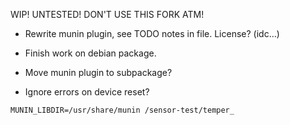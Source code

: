 WIP! UNTESTED! DON'T USE THIS FORK ATM!

* Rewrite munin plugin, see TODO notes in file. License? (idc…)
* Finish work on debian package.

* Move munin plugin to subpackage?
* Ignore errors on device reset?

```
MUNIN_LIBDIR=/usr/share/munin /sensor-test/temper_
```
